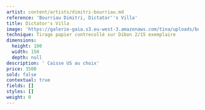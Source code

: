 ```yaml
---
artist: content/artists/dimitri-bourriau.md
reference: 'Bourriau Dimitri, Dictator''s Villa'
title: Dictator's Villa
image: 'https://galerie-gaia.s3.eu-west-3.amazonaws.com/tina/uploads/bourriau-dimitri/dictator.jpg'
technique: Tirage papier contrecollé sur Dibon 2/15 exemplaire
dimensions:
  height: 100
  width: 150
  depth: null
description: ' Caisse US au choix'
price: 3500
sold: false
contextual: true
fields: []
styles: []
weight: 0
---
```


